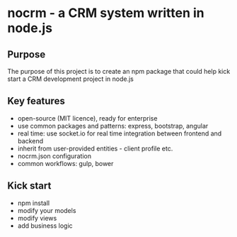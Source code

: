 # nocrm - a CRM system written in node.js

## Purpose
The purpose of this project is to create an npm package that could help kick start a CRM development project in node.js

## Key features
* open-source (MIT licence), ready for enterprise
* use common packages and patterns: express, bootstrap, angular
* real time: use socket.io for real time integration between frontend and backend
* inherit from user-provided entities - client profile etc.
* nocrm.json configuration
* common workflows: gulp, bower

## Kick start
* npm install
* modify your models
* modify views
* add business logic
